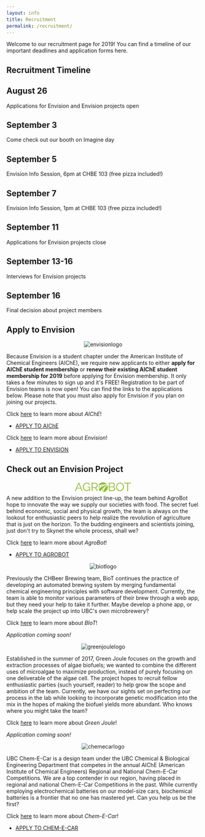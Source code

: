 ```yaml
---
layout: info
title: Recruitment
permalink: /recruitment/
---
```


Welcome to our recruitment page for 2019! You can find a timeline of our important deadlines and application forms here.  

<!--Unfortunately, we have **closed** registration for the 2019 year, but check our Facebook page and leave a like for updates on projects, member activities and future registrations dates! In the meantime, feel free to explore Envision and its projects, or email us at contact@ubcenvision.com for any enquiries.-->

## Recruitment Timeline

<div class="timeline">
  <link rel="stylesheet" href="/assets/css/timeline.css">
    <div class="container left">
      <div class="timelinecontent">
        <h2>August 26</h2>
        <p>Applications for Envision and Envision projects open</p>
      </div>
    </div>
    <div class="container right">
      <div class="timelinecontent">
        <h2>September 3</h2>
        <p>Come check out our booth on Imagine day</p>
      </div>
    </div>
    <div class="container left">
      <div class="timelinecontent">
        <h2>September 5</h2>
        <p>Envision Info Session, 6pm at CHBE 103 (free pizza included!)</p>
      </div>
    </div>
     <div class="container right">
      <div class="timelinecontent">
        <h2>September 7</h2>
        <p>Envision Info Session, 1pm at CHBE 103 (free pizza included!)</p>
      </div>
    </div>
    <div class="container left">
      <div class="timelinecontent">
        <h2>September 11</h2>
        <p>Applications for Envision projects close</p>
      </div>
    </div>
    <div class="container right">
      <div class="timelinecontent">
        <h2>September 13-16</h2>
        <p>Interviews for Envision projects</p>
      </div>
    </div>
    <div class="container left">
      <div class="timelinecontent">
        <h2>September 16</h2>
        <p>Final decision about project members</p>
      </div>
    </div>
</div>

## Apply to Envision

<!--Envision-->

<div align="center"><img src="/assets/images/envision.png" width="55%" left="50%" alt="envisionlogo"></div>


Because Envision is a student chapter under the American Institute of Chemical Engineers (AIChE), we require new applicants to either **apply for AIChE student membership** or **renew their existing AIChE student membership for 2019** before applying for Envision membership. It only takes a few minutes to sign up and it's FREE! Registration to be part of Envision teams is now open! You can find the links to the applications below. Please note that you must also apply for Envision if you plan on joining our projects.
<!--Unfortunately, registration to be part of Envision teams are now closed, but we still encourage you to sign up as an AICHE member and take advantage of professional networking and academic enrichment opportunities!-->

Click [here](https://www.aiche.org/community/membership/benefits) to learn more about _AIChE_!

<ul class="actions">
	<li><a href="https://www.aiche.org/community/membership" class="button medium wide">APPLY TO AIChE</a></li>
</ul>


Click [here](http://www.ubcenvision.com/about/) to learn more about _Envision_!  

<ul class="actions">
	<li><a href="https://ubc.ca1.qualtrics.com/jfe/form/SV_82idkRnBb9pWRZX" class="button medium wide">APPLY TO ENVISION</a></li>
</ul>


## Check out an Envision Project

<!--AgroBot-->
<div align="center"><img src="/assets/images/recruitment/agrobotofficiallogo.JPG" alt="agrobotlogo" width="30%" height="auto"></div>
  A new addition to the Envision project line-up, the team behind AgroBot hope to innovate the way we supply our societies with food. The secret fuel behind economic, social and physical growth, the team is always on the lookout for enthusiastic peers to help realize the revolution of agriculture that is just on the horizon. To the budding engineers and scientists joining, just don't try to Skynet the whole process, shall we?

Click [here](http://www.ubcenvision.com/agrobot/) to learn more about _AgroBot_!

<ul class="actions">
	<li><a href="https://ubc.ca1.qualtrics.com/jfe/form/SV_5BDOYaSDWVUm1kV" class="button medium wide">APPLY TO AGROBOT</a></li>
</ul>


<!--BIoT-->
<div align="center"><img src="/assets/images/recruitment/biot.png" alt="biotlogo" width="20%" height="auto"></div>
 
  Previously the CHBeer Brewing team, BioT continues the practice of developing an automated brewing system by merging fundamental chemical engineering principles with software development. Currently, the team is able to monitor various parameters of their brew through a web app, but they need your help to take it further. Maybe develop a phone app, or help scale the project up into UBC's own microbrewery?

Click [here](http://www.ubcenvision.com/beer/) to learn more about _BIoT_!

_Application coming soon!_
<!--<ul class="actions">
	<li><a href="https://ubc.ca1.qualtrics.com/jfe/form/SV_3LhrpbmqgXmwIND" class="button medium wide">APPLY TO BIOT</a></li>
</ul>-->


<!--Green Joule-->

<div align="center"><img src= "/assets/images/recruitment/greenjoule.png" alt="greenjoulelogo" width= "20%" left = "50%" height= "auto"></div>
      
  Established in the summer of 2017, Green Joule focuses on the growth and extraction processes of algae biofuels; we wanted to combine the different uses of microalgae to maximize production, instead of purely focusing on one deliverable of the algae cell. The project hopes to recruit fellow enthusiastic parties (such yourself, reader) to help grow the scope and ambition of the team. Currently, we have our sights set on perfecting our process in the lab while looking to incorporate genetic modification into the mix in the hopes of making the biofuel yields more abundant. Who knows where you might take the team?

Click [here](http://www.ubcenvision.com/algae/) to learn more about _Green Joule_!

_Application coming soon!_
<!--<ul class="actions">
	<li><a href="https://ubc.ca1.qualtrics.com/jfe/form/SV_2t3r37arjDLjteB" class="button medium wide">APPLY TO GREEN JOULE</a></li>
</ul>-->



<!--Chem-E-Car-->

<div align="center"><img src="/assets/images/recruitment/chemecar.png" alt="chemecarlogo" left="50%" width= "30%" height= "auto"></div>
      
  UBC Chem-E-Car is a design team under the UBC Chemical & Biological Engineering Department that competes in the annual AIChE (American Institute of Chemical Engineers) Regional and National Chem-E-Car Competitions. We are a top contender in our region, having placed in regional and national Chem-E-Car Competitions in the past. While currently employing electrochemical batteries on our model-size cars, biochemical batteries is a frontier that no one has mastered yet. Can you help us be the first?

Click [here](http://www.ubcenvision.com/chemecar/) to learn more about _Chem-E-Car_!

<ul class="actions">
	<li><a href="https://ubc.ca1.qualtrics.com/jfe/form/SV_1QPFDr68m7B5MON" class="button medium wide">APPLY TO CHEM-E-CAR</a></li>
</ul>